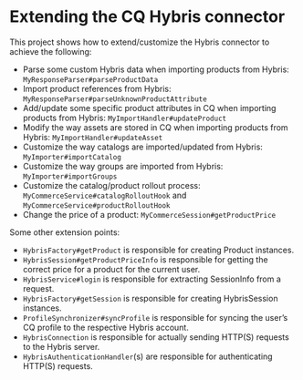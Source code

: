 Extending the CQ Hybris connector
========

This project shows how to extend/customize the Hybris connector to achieve the following:
* Parse some custom Hybris data when importing products from Hybris: `MyResponseParser#parseProductData`
* Import product references from Hybris: `MyResponseParser#parseUnknownProductAttribute`
* Add/update some specific product attributes in CQ when importing products from Hybris: `MyImportHandler#updateProduct`
* Modify the way assets are stored in CQ when importing products from Hybris: `MyImportHandler#updateAsset`
* Customize the way catalogs are imported/updated from Hybris: `MyImporter#importCatalog`
* Customize the way groups are imported from Hybris: `MyImporter#importGroups`
* Customize the catalog/product rollout process: `MyCommerceService#catalogRolloutHook` and `MyCommerceService#productRolloutHook`
* Change the price of a product: `MyCommerceSession#getProductPrice`

Some other extension points:
* `HybrisFactory#getProduct` is responsible for creating Product instances.
* `HybrisSession#getProductPriceInfo` is responsible for getting the correct price for a product for the current user.
* `HybrisService#login` is responsible for extracting SessionInfo from a request.
* `HybrisFactory#getSession` is responsible for creating HybrisSession instances.
* `ProfileSynchronizer#syncProfile` is responsible for syncing the user’s CQ profile to the respective Hybris account.
* `HybrisConnection` is responsible for actually sending HTTP(S) requests to the Hybris server.
* `HybrisAuthenticationHandler`(s) are responsible for authenticating HTTP(S) requests.
